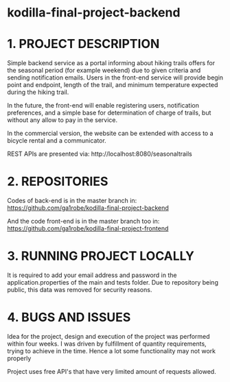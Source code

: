 # kodilla-final-project-backend

# 1. PROJECT DESCRIPTION

Simple backend service as a portal informing about hiking trails offers for the seasonal period (for example weekend) due to given criteria and sending notification emails.
Users in the front-end service will provide begin point and endpoint, length of the trail, and minimum temperature expected during the hiking trail.

In the future, the front-end will enable registering users, notification preferences, and a simple base for determination of charge of trails, but without any allow to pay in the service.

In the commercial version, the website can be extended with access to a bicycle rental and a communicator.

REST APIs are presented via: http://localhost:8080/seasonaltrails

# 2. REPOSITORIES

Codes of back-end is in the master branch in:
https://github.com/ga1robe/kodilla-final-project-backend

And the code front-end is in the master branch too in:
https://github.com/ga1robe/kodilla-final-project-frontend


# 3. RUNNING PROJECT LOCALLY

It is required to add your email address and password in the application.properties of the main and tests folder. Due to repository being public, this
data was removed for security reasons.


# 4. BUGS AND ISSUES

Idea for the project, design and execution of the project was performed within four weeks. I was driven by fulfillment of quantity requirements, trying to achieve in the time. Hence a lot some functionality may not work properly

Project uses free API's that have very limited amount of requests allowed.

